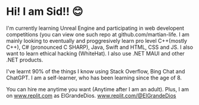 
# Hi! I am Sid!! 😊

I'm currently learning Unreal Engine and participating in web developent competitions (you can view one such repo at github.com/martian-life.
I am mainly looking to eventually and proggresively learn pro level C++(mostly C++), C# (pronounced C SHARP), Java, Swift and HTML, CSS and JS.
I also want to learn ethical hacking (WhiteHat).
I also use .NET  MAUI and other .NET products.

I've learnt 90% of the things I know using Stack Overflow, Bing Chat and ChatGPT.
I am a self-learner, who has been learning since the age of 8.

You can hire me anytime you want (Anytime after I am an adult).
Plus, I am on www.replit.com as ElGrandeDios.
www.replit.com/@ElGrandeDios
